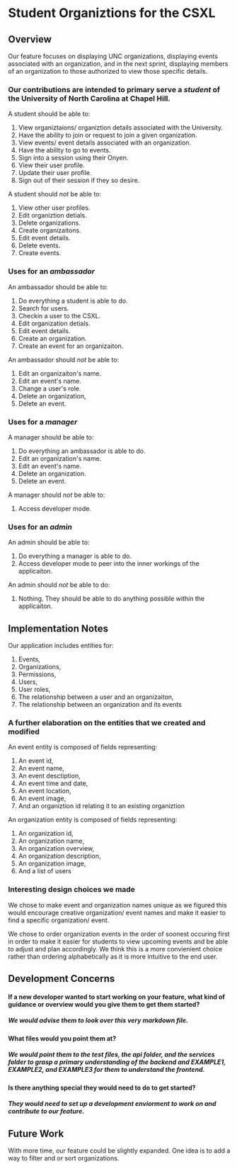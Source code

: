 # Student Organiztions for the CSXL

## Overview

Our feature focuses on displaying UNC organizations, displaying events associated with an organization, and in the next sprint, displaying members of an organization to those authorized to view those specific details.


### Our contributions are intended to primary serve a *student* of the University of North Carolina at Chapel Hill.

A student should be able to:

1. View organiztaions/ organiztion details associated with the University.
2. Have the ability to join or request to join a given organization.
3. View events/ event details associated with an organization.
4. Have the ability to go to events.
5. Sign into a session using their Onyen.
6. View their user profile.
7. Update their user profile.
8. Sign out of their session if they so desire.

A student should *not* be able to:

1. View other user profiles.
2. Edit organiztion detials.
4. Delete organizations.
5. Create organizaitons.
6. Edit event details.
7. Delete events.
8. Create events.


### Uses for an *ambassador*

An ambassador should be able to:

1. Do everything a student is able to do.
2. Search for users.
2. Checkin a user to the CSXL.
4. Edit organization detials.
5. Edit event details.
6. Create an organization.
7. Create an event for an organizaiton.

An ambassador should *not* be able to:

1. Edit an organizaiton's name.
2. Edit an event's name.
3. Change a user's role.
4. Delete an organization,
5. Delete an event.


### Uses for a *manager*

A manager should be able to:

1. Do everything an ambassador is able to do.
2. Edit an organization's name.
3. Edit an event's name.
4. Delete an organization.
5. Delete an event.

A manager should *not* be able to:

1. Access developer mode.


### Uses for an *admin*

An admin should be able to:

1. Do everything a manager is able to do.
2. Access developer mode to peer into the inner workings of the applicaiton.

An admin should *not* be able to do:

1. Nothing.  They should be able to do anything possible within the applicaiton.


## Implementation Notes

Our application includes entities for:

1. Events,
2. Organizations,
3. Permissions,
4. Users,
5. User roles,
6. The relationship between a user and an organizaiton,
7. The relationship between an organization and its events

### A further elaboration on the entities that we created and modified

An event entity is composed of fields representing:

1. An event id,
2. An event name,
3. An event desctiption,
4. An event time and date,
5. An event location,
6. An event image,
7. And an organiztion id relating it to an existing organiztion

An organization entity is composed of fields representing:

1. An organization id,
2. An organization name,
3. An organization overview,
4. An organization description,
5. An organization image,
6. And a list of users


### Interesting design choices we made

We chose to make event and organization names unique as we figured this would encourage creative organization/ event names and make it easier to find a specific organization/ event.  

We chose to order organization events in the order of soonest occuring first in order to make it easier for students to view upcoming events and be able to adjust and plan accordingly.  We think this is a more convienient choice rather than ordering alphabetically as it is more intuitive to the end user.


## Development Concerns

#### If a new developer wanted to start working on your feature, what kind of guidance or overview would you give them to get them started?
##### We would advise them to look over this very markdown file.

#### What files would you point them at?
##### We would point them to the test files, the api folder, and the services folder to grasp a primary understanding of the backend and EXAMPLE1, EXAMPLE2, and EXAMPLE3 for them to understand the frontend.

#### Is there anything special they would need to do to get started?
##### They would need to set up a development enviorment to work on and contribute to our feature.


## Future Work

With more time, our feature could be slightly expanded.  One idea is to add a way to filter and or sort organizations.